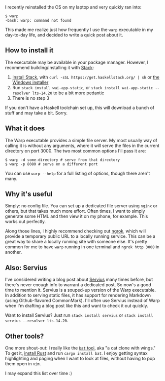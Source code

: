 I recently reinstalled the OS on my laptop and very quickly ran into:

```
$ warp
-bash: warp: command not found
```

This made me realize just how frequently I use the `warp` executable in my day-to-day life, and decided to write a quick post about it.

## How to install it

The executable may be available in your package manager. However, I recommend building/installing it with [Stack](https://docs.haskellstack.org):

1. [Install Stack](https://tech.fpcomplete.com/haskell/get-started), with `curl -sSL https://get.haskellstack.org/ | sh` or [the Windows installer](https://www.stackage.org/stack/windows-x86_64-installer)
2. Run `stack install wai-app-static`, or `stack install wai-app-static --resolver lts-14.20` to be a bit more pedantic
3. There is no step 3

If you don't have a Haskell toolchain set up, this will download a bunch of stuff and may take a bit. Sorry.

## What it does

The Warp executable provides a simple file server. My most usually way of calling it is without any arguments, where it will serve the files in the current directory on port 3000. The two most common options I'll pass it are:

```
$ warp -d some-directory # serve from that directory
$ warp -p 8080 # serve on a different port
```

You can use `warp --help` for a full listing of options, though there aren't many.

## Why it's useful

Simply: no config file. You can set up a dedicated file server using `nginx` or others, but that takes much more effort. Often times, I want to simply generate some HTML and then view it on my phone, for example. This works out perfectly.

Along those lines, I highly recommend checking out [ngrok](https://ngrok.com/), which will provide a temporary public URL to a locally running service. This can be a great way to share a locally running site with someone else. It's pretty common for me to have `warp` running in one terminal and `ngrok http 3000` in another.

## Also: Servius

I've considered writing a blog post about [Servius](https://www.stackage.org/package/servius) many times before, but there's never enough info to warrant a dedicated post. So now's a good time to mention it. Servius is a souped-up version of the Warp executable. In addition to serving static files, it has support for rendering Markdown (using Github-flavored CommonMark). I'll often use Servius instead of Warp when I'm drafting a blog post like this and want to check it out quickly.

Want to install Servius? Just run `stack install servius` or `stack install servius --resolver lts-14.20`.

## Other tools?

One more shout-out: I really like the [`bat` tool](https://crates.io/crates/bat), aka "a cat clone with wings." To get it, [install Rust](https://www.rust-lang.org/tools/install) and run `cargo install bat`. I enjoy getting syntax highlighting and paging when I want to look at files, without having to pop them open in `vim`.

I may expand this list over time :)
